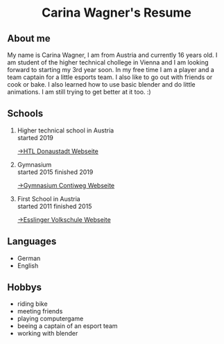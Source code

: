 <!DOCTYPE html>
<html lang="en">
<head>
  <meta charset="UTF-8">
  <link rel="stylesheet" type="text/css" href="main.css">
   <h1 align="center">Carina Wagner's Resume</h1>
    </head>
<body>
<h2> About me </h2>
<p>My name is Carina Wagner, I am from Austria and currently 16 years old. I am student of the higher technical chollege in Vienna and I am looking forward to starting my 3rd year soon. In my free time I am a player and a team captain for a little esports team. I also like to go out with friends or cook or bake. I also learned how to use basic blender and do little animations. I am still trying to get better at it too. :) </p> 
  
  <h2>Schools</h2>
<ol>
  <li>Higher technical school in Austria</li>
  <article>started 2019</article>
   <p><a href="https://www.htl-donaustadt.at">->HTL Donaustadt Webseite</a></p>
  <li>Gymnasium</li>
  <article>started 2015 finished 2019</article>
  <p><a href="https://www.brg-seestadt.at">->Gymnasium Contiweg Webseite</a></p>
  <li>First School in Austria</li>
  <article>started 2011 finished 2015</article>
  <p><a href="http://www.offene-volksschule-an-der-lobau.at/Startseite/">->Esslinger Volkschule Webseite</a></p> 
</ol>
<h2> Languages</h2>
<ul>
  <li>German</li>
  <li>English</li>
</ul>
<h2>Hobbys</h2>
<ul>
  <li>riding bike</li>
  <li>meeting friends</li>
  <li>playing computergame</li>
  <li>beeing a captain of an esport team</li>
  <li>working with blender</li>
</ul>
</body>
<footer> 
 </footer>
</html>
